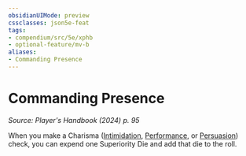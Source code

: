 ```yaml
---
obsidianUIMode: preview
cssclasses: json5e-feat
tags:
- compendium/src/5e/xphb
- optional-feature/mv-b
aliases:
- Commanding Presence
---
```

# Commanding Presence
*Source: Player's Handbook (2024) p. 95*  

When you make a Charisma ([Intimidation](skills.md#Intimidation), [Performance](skills.md#Performance), or [Persuasion](skills.md#Persuasion)) check, you can expend one Superiority Die and add that die to the roll.